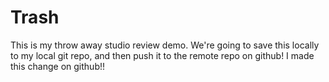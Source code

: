 # Trash

This is my throw away studio review demo. 
We're going to save this locally to my local git repo, and then push it to the remote repo on github!
I made this change on github!!
